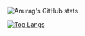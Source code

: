![Anurag's GitHub stats](https://github-readme-stats.vercel.app/api?username=Z-Xiong&show_icons=true&theme=radical)

[![Top Langs](https://github-readme-stats.vercel.app/api/top-langs/?username=Z-Xiong&layout=compact)](https://github.com/Z-Xiong/github-readme-stats)

